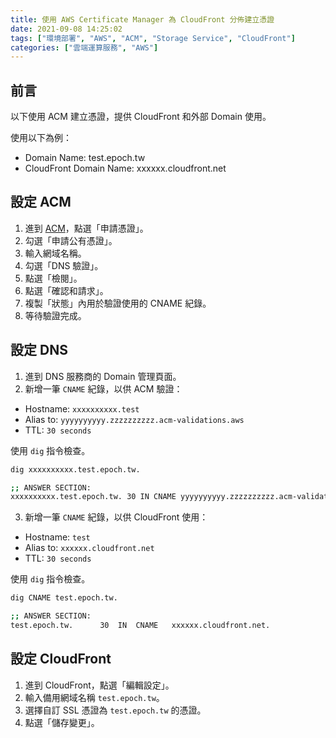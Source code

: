 ```yaml
---
title: 使用 AWS Certificate Manager 為 CloudFront 分佈建立憑證
date: 2021-09-08 14:25:02
tags: ["環境部署", "AWS", "ACM", "Storage Service", "CloudFront"]
categories: ["雲端運算服務", "AWS"]
---
```


## 前言

以下使用 ACM 建立憑證，提供 CloudFront 和外部 Domain 使用。

使用以下為例：

- Domain Name: test.epoch.tw
- CloudFront Domain Name: xxxxxx.cloudfront.net

## 設定 ACM

1. 進到 [ACM](https://console.aws.amazon.com/acm/home)，點選「申請憑證」。
2. 勾選「申請公有憑證」。
3. 輸入網域名稱。
4. 勾選「DNS 驗證」。
5. 點選「檢閱」。
6. 點選「確認和請求」。
7. 複製「狀態」內用於驗證使用的 CNAME 紀錄。
8. 等待驗證完成。

## 設定 DNS

1. 進到 DNS 服務商的 Domain 管理頁面。
2. 新增一筆 `CNAME` 紀錄，以供 ACM 驗證：

- Hostname: `xxxxxxxxxx.test`
- Alias to: `yyyyyyyyyy.zzzzzzzzzz.acm-validations.aws`
- TTL: `30 seconds`

使用 `dig` 指令檢查。

```BASH
dig xxxxxxxxxx.test.epoch.tw.

;; ANSWER SECTION:
xxxxxxxxxx.test.epoch.tw. 30 IN CNAME yyyyyyyyyy.zzzzzzzzzz.acm-validations.aws.
```

3. 新增一筆 `CNAME` 紀錄，以供 CloudFront 使用：

- Hostname: `test`
- Alias to: `xxxxxx.cloudfront.net`
- TTL: `30 seconds`

使用 `dig` 指令檢查。

```BASH
dig CNAME test.epoch.tw.

;; ANSWER SECTION:
test.epoch.tw.		30	IN	CNAME	xxxxxx.cloudfront.net.
```

## 設定 CloudFront

1. 進到 CloudFront，點選「編輯設定」。
2. 輸入備用網域名稱 `test.epoch.tw`。
3. 選擇自訂 SSL 憑證為 `test.epoch.tw` 的憑證。
4. 點選「儲存變更」。
